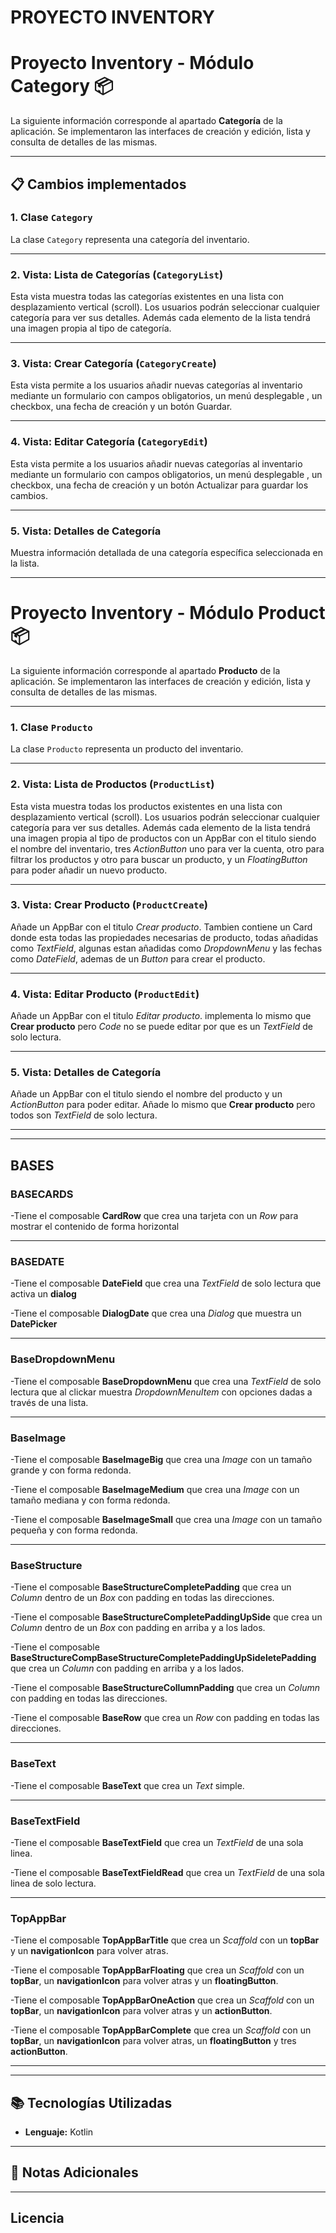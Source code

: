 # PROYECTO INVENTORY
# Proyecto Inventory - Módulo Category 📦

La siguiente información corresponde al apartado **Categoría** de la aplicación. Se implementaron las interfaces de creación y edición, lista y consulta de detalles de las mismas.

---

## 📋 Cambios implementados

### 1. **Clase `Category`**
La clase `Category` representa una categoría del inventario.

---

### 2. **Vista: Lista de Categorías (`CategoryList`)**
Esta vista muestra todas las categorías existentes en una lista con desplazamiento vertical (scroll). Los usuarios podrán seleccionar cualquier categoría para ver sus detalles. Además cada elemento de la lista tendrá una imagen propia al tipo de categoría.

---

### 3. **Vista: Crear Categoría (`CategoryCreate`)**
Esta vista permite a los usuarios añadir nuevas categorías al inventario mediante un formulario con campos obligatorios, un menú desplegable , un checkbox, una fecha de creación y un botón Guardar.

---

### 4. **Vista: Editar Categoría (`CategoryEdit`)**
Esta vista permite a los usuarios añadir nuevas categorías al inventario mediante un formulario con campos obligatorios, un menú desplegable , un checkbox, una fecha de creación y un botón Actualizar para guardar los cambios.

---

### 5. **Vista: Detalles de Categoría**
Muestra información detallada de una categoría específica seleccionada en la lista.

---

# Proyecto Inventory - Módulo Product 📦

La siguiente información corresponde al apartado **Producto** de la aplicación. Se implementaron las interfaces de creación y edición, lista y consulta de detalles de las mismas.

---

### 1. **Clase `Producto`**
La clase `Producto` representa un producto del inventario. 

---

### 2. **Vista: Lista de Productos (`ProductList`)**
Esta vista muestra todas los productos existentes en una lista con desplazamiento vertical (scroll). Los usuarios podrán seleccionar cualquier categoría para ver sus detalles. Además cada elemento de la lista tendrá una imagen propia al tipo de productos con un AppBar con el titulo siendo el nombre del inventario, tres _ActionButton_ uno para ver la cuenta, otro para filtrar los productos y otro para buscar un producto, y un _FloatingButton_ para poder añadir un nuevo producto.

---

### 3. **Vista: Crear Producto (`ProductCreate`)**
Añade un AppBar con el titulo _Crear producto_. Tambien contiene un Card donde esta todas las propiedades necesarias de producto, todas añadidas como _TextField_, algunas estan añadidas como _DropdownMenu_ y las fechas como _DateField_, ademas de un _Button_ para crear el producto.

---

### 4. **Vista: Editar Producto (`ProductEdit`)**
Añade un AppBar con el titulo _Editar producto_. implementa lo mismo que **Crear producto** pero _Code_ no se puede editar por que es un _TextField_ de solo lectura.

---

### 5. **Vista: Detalles de Categoría**
Añade un AppBar con el titulo siendo el nombre del producto y un _ActionButton_ para poder editar. Añade lo mismo que **Crear producto** pero todos son _TextField_ de solo lectura.

---

---

## BASES


### BASECARDS

-Tiene el composable **CardRow** que crea una tarjeta con un _Row_ para mostrar el contenido de forma horizontal

---

### BASEDATE

-Tiene el composable **DateField** que crea una _TextField_ de solo lectura que activa un **dialog**

-Tiene el composable **DialogDate** que crea una _Dialog_ que muestra un **DatePicker**

---

### BaseDropdownMenu

-Tiene el composable **BaseDropdownMenu** que crea una _TextField_ de solo lectura que al clickar muestra _DropdownMenuItem_ con opciones dadas a través de una lista.

---

### BaseImage

-Tiene el composable **BaseImageBig** que crea una _Image_ con un tamaño grande y con forma redonda.

-Tiene el composable **BaseImageMedium** que crea una _Image_ con un tamaño mediana y con forma redonda.

-Tiene el composable **BaseImageSmall** que crea una _Image_ con un tamaño pequeña y con forma redonda.

---

### BaseStructure

-Tiene el composable **BaseStructureCompletePadding** que crea un _Column_ dentro de un _Box_ con padding en todas las direcciones.

-Tiene el composable **BaseStructureCompletePaddingUpSide** que crea un _Column_ dentro de un _Box_ con padding en arriba y a los lados.

-Tiene el composable **BaseStructureCompBaseStructureCompletePaddingUpSideletePadding** que crea un _Column_ con padding en arriba y a los lados.

-Tiene el composable **BaseStructureCollumnPadding** que crea un _Column_ con padding en todas las direcciones.

-Tiene el composable **BaseRow** que crea un _Row_ con padding en todas las direcciones.

---

### BaseText

-Tiene el composable **BaseText** que crea un _Text_ simple.

---

### BaseTextField

-Tiene el composable **BaseTextField** que crea un _TextField_ de una sola linea.

-Tiene el composable **BaseTextFieldRead** que crea un _TextField_ de una sola linea de solo lectura.

---

### TopAppBar

-Tiene el composable **TopAppBarTitle** que crea un _Scaffold_ con un **topBar** y un **navigationIcon** para volver atras.

-Tiene el composable **TopAppBarFloating** que crea un _Scaffold_ con un **topBar**, un **navigationIcon** para volver atras y un **floatingButton**.

-Tiene el composable **TopAppBarOneAction** que crea un _Scaffold_ con un **topBar**, un **navigationIcon** para volver atras y un **actionButton**.

-Tiene el composable **TopAppBarComplete** que crea un _Scaffold_ con un **topBar**, un **navigationIcon** para volver atras, un **floatingButton** y tres **actionButton**.

---

---

## 📚 Tecnologías Utilizadas

- **Lenguaje:** Kotlin

---

## 📄 Notas Adicionales

---

## Licencia
